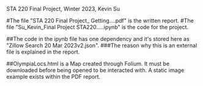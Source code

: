 STA 220 Final Project, Winter 2023, Kevin Su

#The file "STA 220 Final Project_ Getting....pdf" is the written report.
#The file "Su_Kevin_Final Project STA220.....ipynb" is the code for the project.

##The code in the ipynb file has one dependency and it's stored here as "Zillow Search 20 Mar 2023v2.json". 
###The reason why this is an external file is explained in the report.

##OlympiaLocs.html is a Map created through Folium. It must be downloaded before being opened to be interacted with. A static image example exists within the PDF report.
